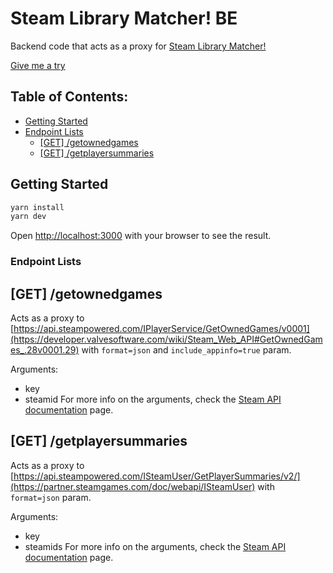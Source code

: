 # Steam Library Matcher! BE
Backend code that acts as a proxy for [Steam Library Matcher!](https://github.com/aquatorrent/steam-library-matcher)

[Give me a try](https://aquatorrent.github.io/steam-library-matcher/)

## Table of Contents:

- [Getting Started](#getting-started)
- [Endpoint Lists](#endpoint-lists)
  - [[GET] /getownedgames](#get-getownedgames)
  - [[GET] /getplayersummaries](#get-getplayersummaries)

## Getting Started

```bash
yarn install
yarn dev
```

Open [http://localhost:3000](http://localhost:3000) with your browser to see the result.

### Endpoint Lists

## [GET] /getownedgames
Acts as a proxy to [https://api.steampowered.com/IPlayerService/GetOwnedGames/v0001](https://developer.valvesoftware.com/wiki/Steam_Web_API#GetOwnedGames_.28v0001.29) with `format=json` and `include_appinfo=true` param.

Arguments:
- key
- steamid
For more info on the arguments, check the [Steam API documentation](https://developer.valvesoftware.com/wiki/Steam_Web_API#GetOwnedGames_.28v0001.29) page.

## [GET] /getplayersummaries
Acts as a proxy to [https://api.steampowered.com/ISteamUser/GetPlayerSummaries/v2/](https://partner.steamgames.com/doc/webapi/ISteamUser) with `format=json` param.

Arguments:
- key
- steamids
For more info on the arguments, check the [Steam API documentation](https://partner.steamgames.com/doc/webapi/ISteamUser) page.